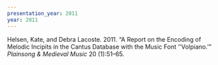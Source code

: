 ```yaml
---
presentation_year: 2011
year: 2011
---
```


Helsen, Kate, and Debra Lacoste. 2011. “A Report on the Encoding of Melodic Incipits in the Cantus Database with the Music Font ‘'Volpiano.’” <i>Plainsong &amp; Medieval Music</i> 20 (1):51–65.